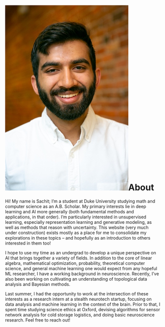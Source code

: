 # ![](./about/media/image1.jpeg)About

Hi\! My name is Sachit; I’m a student at Duke University studying math and computer science as an A.B. Scholar. My primary interests lie in deep learning and AI more generally (both fundamental methods and applications, in that order). I’m particularly interested in unsupervised learning, especially representation learning and generative modeling, as well as methods that reason with uncertainty. This website (very much under construction) exists mostly as a place for me to consolidate my explorations in these topics – and hopefully as an introduction to others interested in them too\!

I hope to use my time as an undergrad to develop a unique perspective on AI that brings together a variety of fields. In addition to the core of linear algebra, mathematical optimization, probability, theoretical computer science, and general machine learning one would expect from any hopeful ML researcher, I have a working background in neuroscience. Recently, I’ve also been working on cultivating an understanding of topological data analysis and Bayesian methods.

Last summer, I had the opportunity to work at the intersection of these interests as a research intern at a stealth neurotech startup, focusing on data analysis and machine learning in the context of the brain. Prior to that, I spent time studying science ethics at Oxford, devising algorithms for sensor network analysis for cold storage logistics, and doing basic neuroscience research. Feel free to reach out\!
